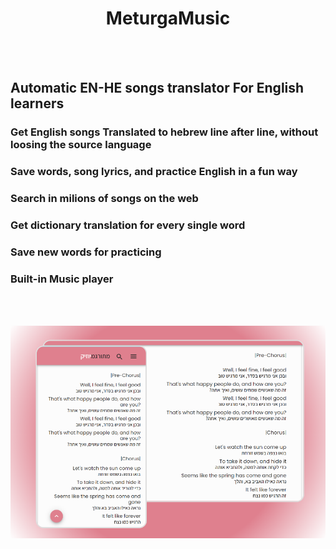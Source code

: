 <!-- markdownlint-disable-next-line -->

<h1 align="center">MeturgaMusic</h1>

<br>
<br>

## Automatic EN-HE songs translator For English learners     
 ### Get English songs Translated to hebrew line after line, without loosing the source language
 ### Save words, song lyrics, and practice English in a fun way

 ### Search in milions of songs on the web
 ### Get dictionary translation for every single word
 ### Save new words for practicing
 ### Built-in Music player
 <br>
 <br>

 ![Screenshot 1](./src/images/screenshots/combined-shot-pinkBg.png)
 <br>
 <br>